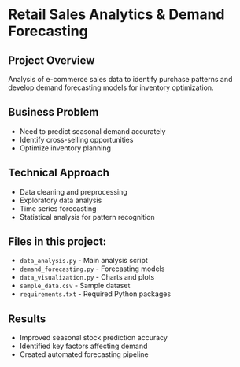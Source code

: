 # Retail Sales Analytics & Demand Forecasting

## Project Overview
Analysis of e-commerce sales data to identify purchase patterns and develop demand forecasting models for inventory optimization.

## Business Problem
- Need to predict seasonal demand accurately
- Identify cross-selling opportunities
- Optimize inventory planning

## Technical Approach
- Data cleaning and preprocessing
- Exploratory data analysis
- Time series forecasting
- Statistical analysis for pattern recognition

## Files in this project:
- `data_analysis.py` - Main analysis script
- `demand_forecasting.py` - Forecasting models
- `data_visualization.py` - Charts and plots
- `sample_data.csv` - Sample dataset
- `requirements.txt` - Required Python packages

## Results
- Improved seasonal stock prediction accuracy
- Identified key factors affecting demand
- Created automated forecasting pipeline

